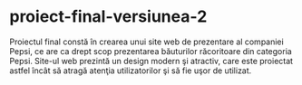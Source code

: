 # proiect-final-versiunea-2
Proiectul final constă în crearea unui site web de prezentare al companiei Pepsi, ce are ca drept scop prezentarea băuturilor răcoritoare din categoria Pepsi. Site-ul web prezintă un design modern şi atractiv, care este proiectat astfel încât să atragă atenţia utilizatorilor şi să fie uşor de utilizat.
